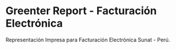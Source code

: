 Greenter Report - Facturación Electrónica
=========================================
   
Representación Impresa para Facturación Electrónica Sunat - Perú.
